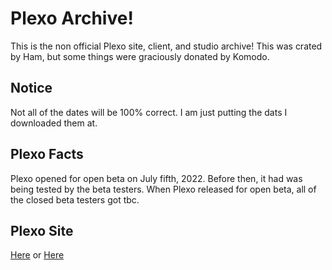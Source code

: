 # Plexo Archive!

This is the non official Plexo site, client, and studio archive! This was crated by Ham, but some things were graciously donated by Komodo.

## Notice

Not all of the dates will be 100% correct. I am just putting the dats I downloaded them at.

## Plexo Facts

Plexo opened for open beta on July fifth, 2022. Before then, it had was being tested by the beta testers. When Plexo released for open beta, all of the closed beta testers got tbc.

## Plexo Site
[Here](http://plexo.xyz) or [Here](http://plexxo.xyz)
